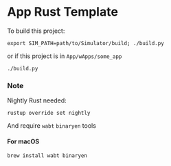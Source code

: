 # App Rust Template

To build this project:

```shell
export SIM_PATH=path/to/Simulator/build; ./build.py
```

or if this project is in `App/wApps/some_app`

```shell
./build.py
```

### Note

Nightly Rust needed:

```shell
rustup override set nightly 
```

And require `wabt` `binaryen` tools

#### For macOS

```shell
brew install wabt binaryen
```
